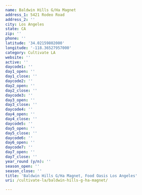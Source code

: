 ```yaml
---
name: Baldwin Hills G/Ha Magnet
address_1: 5421 Rodeo Road
address_2: ''
city: Los Angeles
state: CA
zip: ''
phone: ''
latitude: '34.02159802000'
longitude: '-118.36527957000'
category: Cultivate LA
website: ''
active: ''
daycode1: ''
day1_open: ''
day1_close: ''
daycode2: ''
day2_open: ''
day2_close: ''
daycode3: ''
day3_open: ''
day3_close: ''
daycode4: ''
day4_open: ''
day4_close: ''
daycode5: ''
day5_open: ''
day5_close: ''
daycode6: ''
day6_open: ''
daycode7: ''
day7_open: ''
day7_close: ''
year_round (y/n): ''
season_open: ''
season_close: ''
title: 'Baldwin Hills G/Ha Magnet, Food Oasis Los Angeles'
uri: /cultivate-la/baldwin-hills-g-ha-magnet/

---
```


